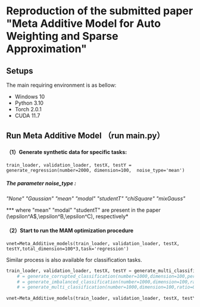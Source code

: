# Reproduction of the submitted paper "Meta Additive Model for Auto Weighting and Sparse Approximation"



## Setups

The main requiring environment is as bellow:  

- Windows 10
- Python 3.10
- Torch 2.0.1 
- CUDA 11.7

## Run Meta Additive Model  （run main.py）

#### （1）Generate synthetic data for specific tasks:

`train_loader, validation_loader, testX, testY = generate_regression(number=2000, dimension=100,  noise_type='mean')`

##### *The parameter noise_type :*

*"None" "Gaussian"  "mean"  "modal" "studentT"  "chiSquare" "mixGauss"* 

*** where "mean"  "modal" "studentT"  are present in the paper (\epsilon^A$,\epsilon^B,\epsilon^C), respectively*



#### （2）Start to run the MAM optimization procedure

`vnet=Meta_Additive_models(train_loader, validation_loader, testX, testY,total_dimension=100*3,task='regression')`



Similar process is also available for classification tasks.


```python
train_loader, validation_loader, testX, testY = generate_multi_classification(number=1000,dimension=100,ratio=0.15)
    # = generate_corrupted_classification(number=1000,dimension=100,percentage=0.3)
    # = generate_imbalanced_classification(number=1000,dimension=100,ratio=0.15)
    # = generate_multi_classification(number=1000,dimension=100,ratio=0.15)
    
vnet=Meta_Additive_models(train_loader, validation_loader, testX, testY,total_dimension=100*3,task='classification')
```
